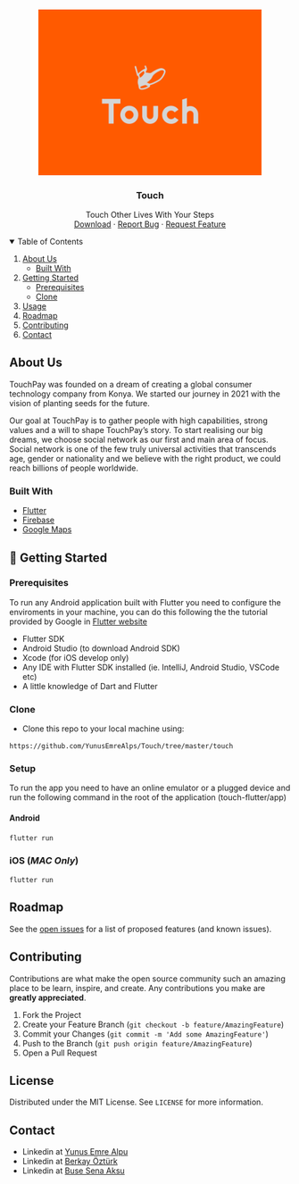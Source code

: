 <!-- PROJECT LOGO -->
<br />
<p align="center">
  <a href="https://github.com/YunusEmreAlps/Touch/tree/master/touch">
    <img src="assets/images/Touch_Logo.png" alt="Logo" width="400">
  </a>

  <h3 align="center">Touch</h3>

  <p align="center">
    Touch Other Lives With Your Steps
    <br />
    <a href="https://github.com/YunusEmreAlps/Touch/tree/master/touch">Download</a>
    ·
    <a href="https://github.com/YunusEmreAlps/Touch/issues">Report Bug</a>
    ·
    <a href="https://github.com/YunusEmreAlps/Touch/issues">Request Feature</a>
  </p>
</p>


<!-- TABLE OF CONTENTS -->
<details open="open">
  <summary>Table of Contents</summary>
  <ol>
    <li>
      <a href="#about-us">About Us</a>
      <ul>
        <li><a href="#built-with">Built With</a></li>
      </ul>
    </li>
    <li>
      <a href="#getting-started">Getting Started</a>
      <ul>
        <li><a href="#prerequisites">Prerequisites</a></li>
        <li><a href="#clone">Clone</a></li>
      </ul>
    </li>
    <li><a href="#usage">Usage</a></li>
    <li><a href="#roadmap">Roadmap</a></li>
    <li><a href="#contributing">Contributing</a></li>
    <li><a href="#contact">Contact</a></li>
  </ol>
</details>


<!-- ABOUT US -->
## About Us

TouchPay was founded on a dream of creating a global consumer technology company from Konya. We started our journey in 2021 with the vision of planting seeds for the future.

Our goal at TouchPay is to gather people with high capabilities, strong values and a will to shape TouchPay’s story. To start realising our big dreams, we choose social network as our first and main area of focus. Social network is one of the few truly universal activities that transcends age, gender or nationality and we believe with the right product, we could reach billions of people worldwide.


### Built With

* [Flutter](https://flutter.dev)
* [Firebase](https://firebase.google.com)
* [Google Maps](https://cloud.google.com/maps-platform)


<!-- GETTING STARTED -->
## 🚀 Getting Started

### Prerequisites

To run any Android application built with Flutter you need to configure the enviroments in your machine, you can do this following the the tutorial provided by Google in [Flutter website](https://flutter.dev/docs/get-started/install)

- Flutter SDK
- Android Studio (to download Android SDK)
- Xcode (for iOS develop only)
- Any IDE with Flutter SDK installed (ie. IntelliJ, Android Studio, VSCode etc)
- A little knowledge of Dart and Flutter

### Clone

- Clone this repo to your local machine using:

```
https://github.com/YunusEmreAlps/Touch/tree/master/touch
```

### Setup

To run the app you need to have an online emulator or a plugged device and run the following command in the root of the application (touch-flutter/app)

#### Android
```
flutter run
``` 
### iOS (_MAC Only_)

```
flutter run
``` 

<!-- ROADMAP -->
## Roadmap

See the [open issues](https://github.com/YunusEmreAlps/Touch/issues) for a list of proposed features (and known issues).


<!-- CONTRIBUTING -->
## Contributing

Contributions are what make the open source community such an amazing place to be learn, inspire, and create. Any contributions you make are **greatly appreciated**.

1. Fork the Project
2. Create your Feature Branch (`git checkout -b feature/AmazingFeature`)
3. Commit your Changes (`git commit -m 'Add some AmazingFeature'`)
4. Push to the Branch (`git push origin feature/AmazingFeature`)
5. Open a Pull Request


<!-- LICENSE -->
## License

Distributed under the MIT License. See `LICENSE` for more information.


<!-- CONTACT -->
## Contact

- Linkedin at [Yunus Emre Alpu](https://www.linkedin.com/in/yunus-emre-alpu-5b1496151/)
- Linkedin at [Berkay Öztürk](https://www.linkedin.com/in/berkay-öztürk-0694a4208/)
- Linkedin at [Buse Sena Aksu](https://www.linkedin.com/in/busesenaaksu/)

